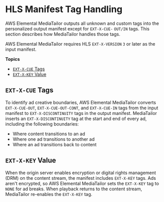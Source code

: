 # HLS Manifest Tag Handling<a name="manifest-hls-tags"></a>

AWS Elemental MediaTailor outputs all unknown and custom tags into the personalized output manifest except for `EXT-X-CUE-` `OUT/IN` tags\. This section describes how MediaTailor handles those tags\. 

AWS Elemental MediaTailor requires HLS `EXT-X-VERSION` `3` or later as the input manifest\.

**Topics**
+ [`EXT-X-CUE` Tags](#ext-x-cue-tags)
+ [`EXT-X-KEY` Value](#hls-ext-x-key-value)

## `EXT-X-CUE` Tags<a name="ext-x-cue-tags"></a>

To identify ad creative boundaries, AWS Elemental MediaTailor converts `EXT-X-CUE-OUT`, `EXT-X-CUE-OUT-CONT`, and `EXT-X-CUE-IN` tags from the input manifest to `EXT-X-DISCONTINUITY` tags in the output manifest\. MediaTailor inserts an `EXT-X-DISCONTINUITY` tag at the start and end of every ad, including the following boundaries:
+ Where content transitions to an ad
+ Where one ad transitions to another ad
+ Where an ad transitions back to content

## `EXT-X-KEY` Value<a name="hls-ext-x-key-value"></a>

When the origin server enables encryption or digital rights management \(DRM\) on the content stream, the manifest includes `EXT-X-KEY` tags\. Ads aren't encrypted, so AWS Elemental MediaTailor sets the `EXT-X-KEY` tag to `NONE` for ad breaks\. When playback returns to the content stream, MediaTailor re\-enables the `EXT-X-KEY` tag\.